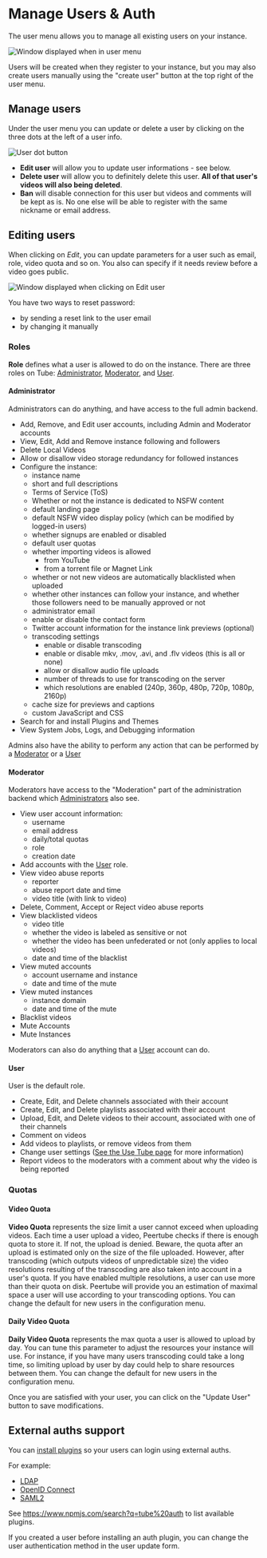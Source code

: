 # Manage Users & Auth

The user menu allows you to manage all existing users on your instance.

![Window displayed when in user menu](/assets/managing-users-menu.png)

Users will be created when they register to your instance, but you may also create
users manually using the "create user" button at the top right of the user menu.

## Manage users

Under the user menu you can update or delete a user by clicking on the three dots <i data-feather="more-horizontal"></i> at the left of a user info.

![User dot button](/assets/managing-users-dots-button.png)

- **Edit user** will allow you to update user informations - see below.
- **Delete user** will allow you to definitely delete this user. **All of that user's videos will also being deleted**.
- **Ban** will disable connection for this user but videos and comments will be kept as is. No one else will be able to register with the same nickname or email address.

## Editing users

When clicking on _Edit_, you can update parameters for a user such as email, role, video quota and so on. You also can specify if it needs review before a video goes public.

![Window displayed when clicking on Edit user](/assets/managing-users-edit-menu.png)

You have two ways to reset password:

  * by sending a reset link to the user email
  * by changing it manually

### Roles

**Role** defines what a user is allowed to do on the instance. There are three roles on Tube: [Administrator](#Administrator), [Moderator](#Moderator), and [User](#User).

#### Administrator

Administrators can do anything, and have access to the full admin backend.

- Add, Remove, and Edit user accounts, including Admin and Moderator accounts
- View, Edit, Add and Remove instance following and followers
- Delete Local Videos
- Allow or disallow video storage redundancy for followed instances
- Configure the instance:
  - instance name
  - short and full descriptions
  - Terms of Service (ToS)
  - Whether or not the instance is dedicated to NSFW content
  - default landing page
  - default NSFW video display policy (which can be modified by logged-in users)
  - whether signups are enabled or disabled
  - default user quotas
  - whether importing videos is allowed
    - from YouTube
    - from a torrent file or Magnet Link
  - whether or not new videos are automatically blacklisted when uploaded
  - whether other instances can follow your instance, and whether those followers need to be manually approved or not
  - administrator email
  - enable or disable the contact form
  - Twitter account information for the instance link previews (optional)
  - transcoding settings
    - enable or disable transcoding
    - enable or disable mkv, .mov, .avi, and .flv videos (this is all or none)
    - allow or disallow audio file uploads
    - number of threads to use for transcoding on the server
    - which resolutions are enabled (240p, 360p, 480p, 720p, 1080p, 2160p)
  - cache size for previews and captions
  - custom JavaScript and CSS
- Search for and install Plugins and Themes
- View System Jobs, Logs, and Debugging information

Admins also have the ability to perform any action that can be performed by a [Moderator](#Moderator) or a [User](#User)

#### Moderator

Moderators have access to the "Moderation" part of the administration backend which [Administrators](#Administrator) also see.

- View user account information:
  - username
  - email address
  - daily/total quotas
  - role
  - creation date
- Add accounts with the [User](#User) role.
- View video abuse reports
  - reporter
  - abuse report date and time
  - video title (with link to video)
- Delete, Comment, Accept or Reject video abuse reports
- View blacklisted videos
  - video title
  - whether the video is labeled as sensitive or not
  - whether the video has been unfederated or not (only applies to local videos)
  - date and time of the blacklist
- View muted accounts
  - account username and instance
  - date and time of the mute
- View muted instances
  - instance domain
  - date and time of the mute
- Blacklist videos
- Mute Accounts
- Mute Instances

Moderators can also do anything that a [User](#User) account can do.

#### User

User is the default role.

- Create, Edit, and Delete channels associated with their account
- Create, Edit, and Delete playlists associated with their account
- Upload, Edit, and Delete videos to their account, associated with one of their channels
- Comment on videos
- Add videos to playlists, or remove videos from them
- Change user settings ([See the Use Tube page](https://tube.docs.dingshunyu.top/use-setup-account?id=update-your-profile) for more information)
- Report videos to the moderators with a comment about why the video is being reported

### Quotas

#### Video Quota

**Video Quota** represents the size limit a user cannot exceed when uploading videos. Each time a user upload a video, Peertube checks if there is enough quota to store it. If not, the upload is denied.
Beware, the quota after an upload is estimated only on the size of the file uploaded. However, after transcoding (which outputs videos of unpredictable size) the video resolutions resulting of the transcoding are also taken into account in a user's quota. If you have enabled multiple resolutions, a user can use more than their quota on disk. Peertube will provide you an estimation of maximal space a user will use according to your transcoding options.
You can change the default for new users in the configuration menu.

#### Daily Video Quota

**Daily Video Quota** represents the max quota a user is allowed to upload by day. You can tune this parameter to adjust the resources your instance will use.
For instance, if you have many users transcoding could take a long time, so limiting upload by user by day could help to share resources between them.
You can change the default for new users in the configuration menu.

Once you are satisfied with your user, you can click on the "Update User" button to save modifications.

## External auths support

You can [install plugins](https://tube.docs.dingshunyu.top/admin-customize-instance?id=install-a-plugin) so your users can login using external auths.

For example:
 * [LDAP](https://framagit.org/framasoft/tube/official-plugins/-/tree/master/tube-plugin-auth-ldap)
 * [OpenID Connect](https://framagit.org/framasoft/tube/official-plugins/-/tree/master/tube-plugin-auth-openid-connect)
 * [SAML2](https://framagit.org/framasoft/tube/official-plugins/-/tree/master/tube-plugin-auth-saml2)

See https://www.npmjs.com/search?q=tube%20auth to list available plugins.

If you created a user before installing an auth plugin, you can change the user authentication method in the user update form.
